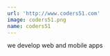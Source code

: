 ```yaml
---
url: 'http://www.coders51.com'
image: coders51.png
name: coders51
---
```

we develop web and mobile apps
